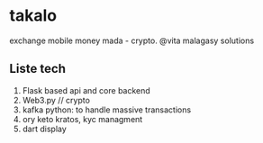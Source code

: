 # takalo
exchange mobile money mada - crypto. @vita malagasy solutions

## Liste tech
1. Flask based api and core backend
2. Web3.py // crypto
3. kafka python: to handle massive transactions
4. ory keto kratos, kyc managment
5. dart display
